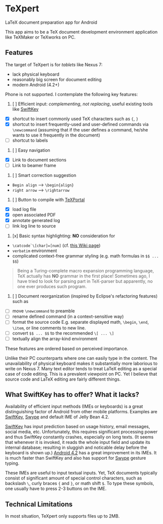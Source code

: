 TeXpert
=======

LaTeX document preparation app for Android

This app aims to be a TeX document development environment application like
TeXMaker or TeXworks on PC.

Features
--------

The target of TeXpert is for _tablets_ like Nexus 7:

 * lack physical keyboard
 * reasonably big screen for document editing
 * modern Android (4.2+)
 
Phone is not supported. I contemplate the following key features:

1. [ ] Efficient input: _complementing_, *not replacing*, useful existing tools
   like [SwiftKey][1]
 * [x] shortcut to insert commonly used TeX characters such as `{`, `}`
 * [x] shortcut to insert frequently-used and user-defined commands via 
   `\newcommand` (assuming that if the user defines a command, he/she wants to 
   use it frequently in the document)
 * [ ] shortcut to labels
1. [ ] Easy navigation
 * [x] Link to document sections
 * [ ] Link to beamer frame
1. [ ] Smart correction suggestion
 * `Begin align` --> `\begin{align}`
 * `right arrow` --> `\rightarrow`
1. [ ] Button to compile with [TeXPortal][4]
 * [x] load log file
 * [x] open associated PDF
 * [x] annotate generated log
 * [ ] link log line to source
1. [x] Basic syntax highlighting: __NO__ consideration for 
 * ``\catcode`\[char]=[num]`` (cf. [this Wiki page][5])
 * `verbatim` environment
 * complicated context-free grammar styling (e.g. math formulas in `$$ ... $$`)
> Being a Turing-complete macro expansion programming language, TeX actually 
> has **NO** grammar in the first place! Sometimes ago, I have tried to look
> for parsing part in TeX-parser but apparently, no one ever produces such program.
1. [ ] Document reorganization (inspired by Eclipse's refactoring features) such as
 * [ ] move `\newcommand` to preamble
 * [ ] rename defined command (in a context-sensitive way)
 * [ ] format the source code
       E.g. separate displayed math, `\begin`, `\end`, `\item`, or 
       line comments to new line.
 * [ ] convert `$$ ... $$` to the recommended `\[ ... \]`
 * [ ] textually align the array-kind environment

These features are ordered based on perceived importance.

Unlike their PC counterparts where one can easily type in the content.
The unavailability of physical keyboard makes it substantially more 
laborious to write on Nexus 7. Many text editor tends to treat LaTeX editing 
as a special case of code editing. This is a prevalent viewpoint on PC. 
Yet I believe that source code and LaTeX editing are fairly different things.

What SwiftKey has to offer? What it lacks?
------------------------------------------

Availability of efficient input methods (IMEs or keyboards) is a great
distinguishing factor of Android from other mobile platforms. Examples are 
[SwiftKey][1], [Swype][2] and default IME of Jelly Bean 4.2.

[SwiftKey][1] has input prediction based on usage history, email messages, 
social media, etc. Unfortunately, this requires significant processing power 
and thus SwiftKey constantly crashes, especially on long texts. (It seems that 
whenever it is invoked, it reads the whole input field and update its 
internal database; resulting in sluggish and noticable delay before the  
keyboard is shown up.) [Android 4.2][3] has a great improvement in its IMEs. 
It is much faster than SwiftKey and also has support for [Swype][2] gesture 
typing.

These IMEs are useful to input textual inputs. Yet, TeX documents typically
consist of significant amount of special control characters, such as backslash
`\`, curly braces `{` and `}`, or math shift `$`. To type these symbols, one 
usually have to press 2-3 buttons on the IME.

Technical Limitations
---------------------

In most situation, TeXpert only supports files up to 2MB.

[1]: http://www.swiftkey.net/
[2]: http://www.swype.com/
[3]: http://www.android.com/whatsnew/
[4]: https://play.google.com/store/apps/details?id=lah.texportal
[5]: http://en.wikibooks.org/wiki/TeX/catcode